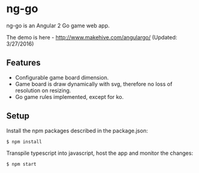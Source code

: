 # ng-go

ng-go is an Angular 2 Go game web app.

The demo is here -  http://www.makehive.com/angulargo/ (Updated: 3/27/2016)

## Features

* Configurable game board dimension. 
* Game board is draw dynamically with svg, therefore no loss of resolution on resizing. 
* Go game rules implemented, except for ko. 

## Setup

Install the npm packages described in the package.json:

```bash
$ npm install
```
Transpile typescript into javascript, host the app and monitor the changes: 

```bash
$ npm start
```
